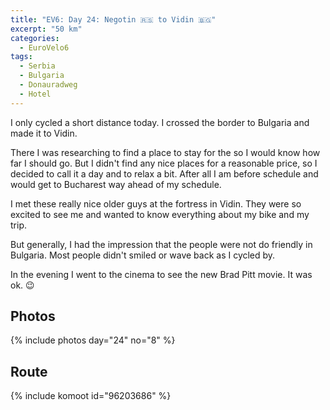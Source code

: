```yaml
---
title: "EV6: Day 24: Negotin 🇷🇸 to Vidin 🇧🇬"
excerpt: "50 km"
categories:
  - EuroVelo6
tags:
  - Serbia
  - Bulgaria
  - Donauradweg
  - Hotel
---
```


I only cycled a short distance today. I crossed the border to Bulgaria and made it to Vidin.

There I was researching to find a place to stay for the so I would know how far I should go. But I didn't find any nice places for a reasonable price, so I decided to call it a day and to relax a bit. After all I am before schedule and would get to Bucharest way ahead of my schedule.

I met these really nice older guys at the fortress in Vidin. They were so excited to see me and wanted to know everything about my bike and my trip.

But generally, I had the impression that the people were not do friendly in Bulgaria. Most people didn't smiled or wave back as I cycled by.

In the evening I went to the cinema to see the new Brad Pitt movie. It was ok. 😉

## Photos

{% include photos day="24" no="8" %}

## Route
{% include komoot id="96203686" %}
